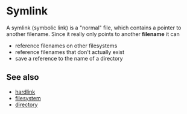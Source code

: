 # Symlink

A symlink (symbolic link) is a \"normal\" file, which contains a pointer
to another filename. Since it really only points to another **filename**
it can

-   reference filenames on other filesystems
-   reference filenames that don't actually exist
-   save a reference to the name of a directory

## See also

-   [hardlink](../dict/terms/hardlink.md)
-   [filesystem](../dict/terms/filesystem.md)
-   [directory](../dict/terms/directory.md)
